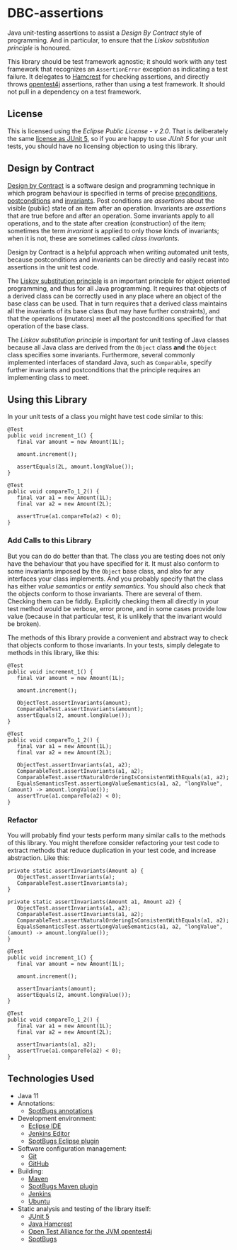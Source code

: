 # DBC-assertions
Java unit-testing assertions to assist a *Design By Contract* style of programming.
And in particular, to ensure that the *Liskov substitution principle* is honoured.

This library should be test framework agnostic;
it should work with any test framework that recognizes an `AssertionError` exception as indicating a test failure.
It delegates to [Hamcrest](http://hamcrest.org/) for checking assertions,
and directly throws [opentest4j](https://github.com/ota4j-team/opentest4j) assertions,
rather than using a test framework.
It should not pull in a dependency on a test framework.

## License

This is licensed using the *Eclipse Public License - v 2.0*.
That is deliberately the same [license as JUnit 5](https://github.com/junit-team/junit5/blob/main/LICENSE.md),
so if you are happy to use *JUnit 5* for your unit tests, you should have no licensing objection to using this library.

## Design by Contract

[Design by Contract](https://en.wikipedia.org/wiki/Design_by_contract)
is a software design and programming technique
in which program behaviour is specified in terms of precise
[preconditions](https://en.wikipedia.org/wiki/Precondition),
[postconditions](https://en.wikipedia.org/wiki/Postcondition) and
[invariants](https://en.wikipedia.org/wiki/Invariant).
Post conditions are *assertions* about the visible (public) state of an item after an operation.
Invariants are *assertions* that are true before and after an operation.
Some invariants apply to all operations, and to the state after creation (construction) of the item;
sometimes the term *invariant* is applied to only those kinds of invariants;
when it is not, these are sometimes called *class invariants*.

Design by Contract is a helpful approach when writing automated unit tests,
because postconditions and invariants
can be directly and easily recast into
assertions in the unit test code.

The [Liskov substitution principle](https://en.wikipedia.org/wiki/Liskov_substitution_principle)
is an important principle for object oriented programming,
and thus for all Java programming.
It requires that objects of a derived class can be correctly used
in any place where an object of the base class can be used.
That in turn requires that a derived class maintains all the invariants of its base class
(but may have further constraints),
and that the operations (mutators) meet all the postconditions specified for that operation of the base class.

The *Liskov substitution principle* is important for unit testing of Java classes
because all Java class are derived from the `Object` class **and**
the `Object` class specifies some invariants.
Furthermore, several commonly implemented interfaces of standard Java,
such as `Comparable`,
specify further invariants and postconditions that the principle requires an implementing class to meet.

## Using this Library

In your unit tests of a class you might have test code similar to this:

```
@Test
public void increment_1() {
   final var amount = new Amount(1L);

   amount.increment();

   assertEquals(2L, amount.longValue());
}

@Test
public void compareTo_1_2() {
   final var a1 = new Amount(1L);
   final var a2 = new Amount(2L);

   assertTrue(a1.compareTo(a2) < 0);
}
```

### Add Calls to this Library

But you can do do better than that.
The class you are testing does not only have the behaviour that you have specified for it.
It must also conform to some invariants imposed by the `Object` base class,
and also for any interfaces your class implements.
And you probably specify that the class has either *value semantics* or *entity semantics*.
You should also check that the objects conform to those invariants.
There are several of them. Checking them can be fiddly.
Explicitly checking them all directly in your test method would be verbose, error prone,
and in some cases provide low value
(because in that particular test, it is unlikely that the invariant would be broken).

The methods of this library provide a convenient and abstract way to check that
objects conform to those invariants.
In your tests, simply delegate to methods in this library, like this:

```
@Test
public void increment_1() {
   final var amount = new Amount(1L);

   amount.increment();

   ObjectTest.assertInvariants(amount);
   ComparableTest.assertInvariants(amount);
   assertEquals(2, amount.longValue());
}

@Test
public void compareTo_1_2() {
   final var a1 = new Amount(1L);
   final var a2 = new Amount(2L);

   ObjectTest.assertInvariants(a1, a2);
   ComparableTest.assertInvariants(a1, a2);
   ComparableTest.assertNaturalOrderingIsConsistentWithEquals(a1, a2);
   EqualsSemanticsTest.assertLongValueSemantics(a1, a2, "longValue", (amount) -> amount.longValue());
   assertTrue(a1.compareTo(a2) < 0);
}
```

### Refactor

You will probably find your tests perform many similar calls to the methods of this library.
You might therefore consider refactoring your test code to extract methods that reduce duplication in your test code,
and increase abstraction. Like this:

```
private static assertInvariants(Amount a) {
   ObjectTest.assertInvariants(a);
   ComparableTest.assertInvariants(a);
}

private static assertInvariants(Amount a1, Amount a2) {
   ObjectTest.assertInvariants(a1, a2);
   ComparableTest.assertInvariants(a1, a2);
   ComparableTest.assertNaturalOrderingIsConsistentWithEquals(a1, a2);
   EqualsSemanticsTest.assertLongValueSemantics(a1, a2, "longValue", (amount) -> amount.longValue());
}

@Test
public void increment_1() {
   final var amount = new Amount(1L);

   amount.increment();

   assertInvariants(amount);
   assertEquals(2, amount.longValue());
}

@Test
public void compareTo_1_2() {
   final var a1 = new Amount(1L);
   final var a2 = new Amount(2L);

   assertInvariants(a1, a2);
   assertTrue(a1.compareTo(a2) < 0);
}
```

## Technologies Used

* Java 11
* Annotations:
    * [SpotBugs annotations](https://javadoc.io/doc/com.github.spotbugs/spotbugs-annotations)
* Development environment:
    * [Eclipse IDE](https://www.eclipse.org/ide/)
    * [Jenkins Editor](https://github.com/de-jcup/eclipse-jenkins-editor)
    * [SpotBugs Eclipse plugin](https://marketplace.eclipse.org/content/spotbugs-eclipse-plugin)
* Software configuration management:
     * [Git](https://git-scm.com/)
     * [GitHub](https://github.com)
* Building:
    * [Maven](https://maven.apache.org/)
    * [SpotBugs Maven plugin](https://spotbugs.github.io/spotbugs-maven-plugin/index.html)
    * [Jenkins](https://jenkins.io/)
    * [Ubuntu](http://ubuntu.com)
* Static analysis and testing of the library itself:
    * [JUnit 5](https://junit.org/junit5/)
    * [Java Hamcrest](http://hamcrest.org/JavaHamcrest/)
    * [Open Test Alliance for the JVM opentest4j](https://github.com/ota4j-team/opentest4j)
    * [SpotBugs](https://spotbugs.github.io/)
